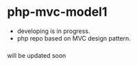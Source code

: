 # php-mvc-model1
* developing is in progress.
* php repo based on MVC design pattern.

###
will be updated soon
